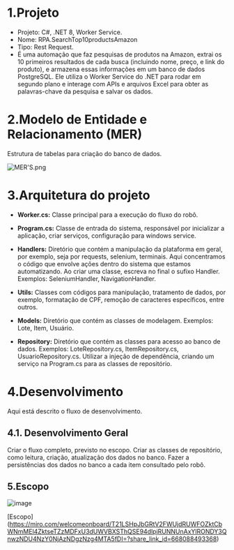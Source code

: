 # 1.Projeto
- Projeto: C#, .NET 8, Worker Service.
- Nome: RPA.SearchTop10productsAmazon
- Tipo: Rest Request.
- É uma automação que faz pesquisas de produtos na Amazon, extrai os 10 primeiros resultados de cada busca (incluindo nome, preço, e link do produto), e armazena essas informações em um banco de dados PostgreSQL. Ele utiliza o Worker Service do .NET para rodar em segundo plano e interage com APIs e arquivos Excel para obter as palavras-chave da pesquisa e salvar os dados.

# 2.Modelo de Entidade e Relacionamento (MER)
Estrutura de tabelas para criação do banco de dados.

![MER'S.png](https://github.com/user-attachments/assets/e50e75bf-29fd-49ef-8600-f284b1f6b05b)

# 3.Arquitetura do projeto
- **Worker.cs:** Classe principal para a execução do fluxo do robô.
- **Program.cs:** Classe de entrada do sistema, responsável por inicializar a aplicação, criar serviços, configuração para windows service.

- **Handlers:** Diretório que contém a manipulação da plataforma em geral, por exemplo, seja por requests, selenium, terminais. Aqui concentramos o código que envolve ações dentro do sistema que estamos automatizando. Ao criar uma classe, escreva no final o sufixo Handler. Exemplos: SeleniumHandler, NavigationHandler.
- **Utils:** Classes com códigos para manipulação, tratamento de dados, por exemplo, formatação de CPF, remoção de caracteres específicos, entre outros.
- **Models:** Diretório que contém as classes de modelagem. Exemplos: Lote, Item, Usuário.
- **Repository:** Diretório que contém as classes para acesso ao banco de dados. Exemplos: LoteRepository.cs, ItemRepository.cs, UsuarioRepository.cs. 
Utilizar a injeção de dependência, criando um serviço na Program.cs para as classes de repositório.

# 4.Desenvolvimento
Aqui está descrito o fluxo de desenvolvimento.

## 4.1. Desenvolvimento Geral

Criar o fluxo completo, previsto no escopo.
Criar as classes de repositório, como leitura, criação, atualização dos dados no banco.
Fazer a persistências dos dados no banco a cada item consultado pelo robô.

## 5.Escopo
![image](https://github.com/user-attachments/assets/b31993f9-7a58-43e4-a2fa-a93f55c44be6)

[Escopo] (https://miro.com/welcomeonboard/T21LSHpJbGRtV2FWUjdRUWFOZktCbWNmMEl4ZktseTZzMDFxU3dUWVBXSThQSE94dlpjRUNNUnAxYlRONDY3QnwzNDU4NzY0NjAzNDgzNzg4MTA5fDI=?share_link_id=668088493368)

